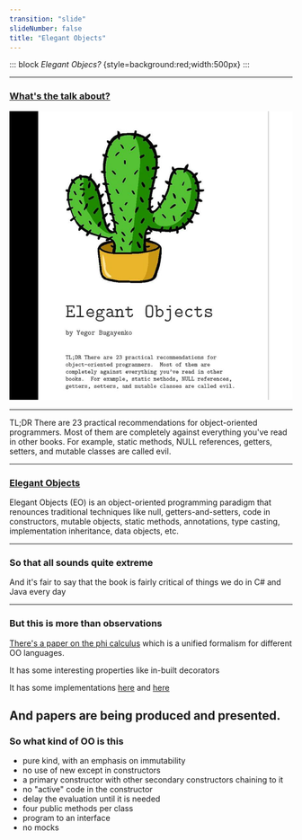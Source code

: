 ```yaml
---
transition: "slide"
slideNumber: false
title: "Elegant Objects"
---
```


::: block
*Elegant Objecs?* {style=background:red;width:500px}
:::

---

### [What's the talk about?](https://www.amazon.co.uk/Elegant-Objects-1-Yegor-Bugayenko/dp/1519166915/ref=sr_1_2?crid=3LS5PNBVLBTD5&keywords=elegant+objects&qid=1694173708&sprefix=elegant+objects%2Caps%2C68&sr=8-2)

![This book](images/book.png)

---

TL;DR There are 23 practical recommendations for object-oriented programmers. Most of them are completely against everything you've read in other books. For example, static methods, NULL references, getters, setters, and mutable classes are called evil.

---

### [Elegant Objects](https://www.elegantobjects.org/)

Elegant Objects (EO) is an object-oriented programming paradigm that renounces traditional techniques like null, getters-and-setters, code in constructors, mutable objects, static methods, annotations, type casting, implementation inheritance, data objects, etc.

---

### So that all sounds quite extreme

And it's fair to say that the book is fairly critical of things we do in C# and Java every day

---

### But this is more than observations

[There's a paper on the phi calculus](https://arxiv.org/pdf/2111.13384.pdf) which is a unified formalism for different OO languages.

It has some interesting properties like in-built decorators

It has some implementations [here](https://github.com/objectionary/eo) and [here](https://github.com/objectionary/eoc)

And papers are being produced and presented.
---

### So what kind of OO is this

- pure kind, with an emphasis on immutability
- no use of new except in constructors
- a primary constructor with other secondary constructors chaining to it
- no "active" code in the constructor
- delay the evaluation until it is needed
- four public methods per class
- program to an interface
- no mocks


